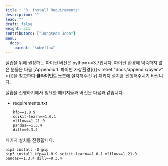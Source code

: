 ```yaml
---
title : "3. Install Requirements"
description: ""
lead: ""
draft: false
weight: 311
contributors: ["Jongseob Jeon"]
menu:
  docs:
    parent: "kubeflow"
---
```


실습을 위해 권장하는 파이썬 버전은 python>=3.7입니다. 파이썬 환경에 익숙하지 않은 분들은 다음 [Appendix 1. 파이썬 가상환경]({{< relref "docs/appendix/pyenv" >}})을 참고하여 **클라이언트 노드**에 설치해주신 뒤 패키지 설치를 진행해주시기 바랍니다.

실습을 진행하기에서 필요한 패키지들과 버전은 다음과 같습니다.

- requirements.txt

  ```text
  kfp==1.8.9
  scikit-learn==1.0.1
  mlflow==1.21.0
  pandas==1.3.4
  dill==0.3.4
  ```

패키지 설치를 진행합니다.

```text
pip3 install -U pip
pip3 install kfp==1.8.9 scikit-learn==1.0.1 mlflow==1.21.0 pandas==1.3.4 dill==0.3.4
```
